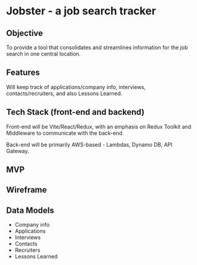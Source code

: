 # Jobster - a job search tracker

## Objective

To provide a tool that consolidates and streamlines information for the job search in one central location.

## Features

Will keep track of applications/company info, interviews, contacts/recruiters, and also Lessons Learned.

## Tech Stack (front-end and backend)

Front-end will be Vite/React/Redux, with an emphasis on Redux Toolkit and Middleware to communicate with the back-end.

Back-end will be primarily AWS-based - Lambdas, Dynamo DB, API Gateway.

## MVP

## Wireframe

## Data Models
- Company info
- Applications
- Interviews
- Contacts
- Recruiters
- Lessons Learned
